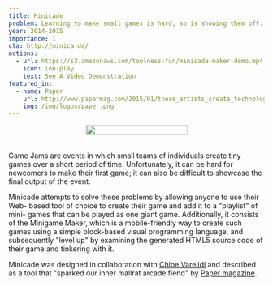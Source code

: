 ```yaml
---
title: Minicade
problem: Learning to make small games is hard; so is showing them off.
year: 2014-2015
importance: 1
cta: http://minica.de/
actions:
  - url: https://s3.amazonaws.com/toolness-fun/minicade-maker-demo.mp4
    icon: ion-play
    text: See A Video Demonstration
featured_in:
  - name: Paper
    url: http://www.papermag.com/2015/01/these_artists_create_technolog.php
    img: /img/logos/paper.png
---
```


<div class="row" style="margin-bottom: 2rem">
  <div class="four columns offset-by-four">
    <img src="http://minica.de/images/minicade.gif" style="width: 100%; max-width: 200px; display: block; margin: 0 auto;">
  </div>
</div>

Game Jams are events in which small teams of individuals create tiny games
over a short period of time. Unfortunately, it can be hard for newcomers to
make their first game; it can also be difficult to showcase the final output
of the event.

Minicade attempts to solve these problems by allowing anyone to use their Web-
based tool of choice to create their game and add it to a "playlist" of mini-
games that can be played as one giant game. Additionally, it consists of the
Minigame Maker, which is a mobile-friendly way to create such games using a
simple block-based visual programming language, and subsequently "level up" by
examining the generated HTML5 source code of their game and tinkering with it.

Minicade was designed in collaboration with [Chloe Varelidi][] and 
described as a tool that "sparked our inner mallrat arcade fiend" by
[Paper magazine][].

[Chloe Varelidi]: http://varelidi.com/
[Paper magazine]: http://www.papermag.com/2015/01/these_artists_create_technolog.php

